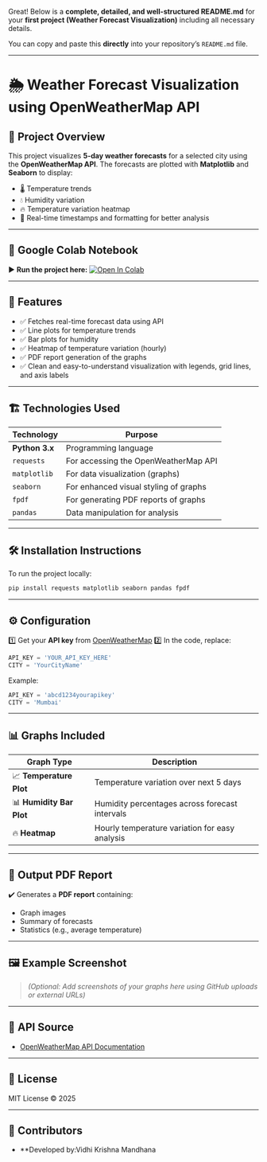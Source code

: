 Great! Below is a **complete, detailed, and well-structured README.md** for your **first project (Weather Forecast Visualization)** including all necessary details.

You can copy and paste this **directly** into your repository’s `README.md` file.

---

# 🌦️ Weather Forecast Visualization using OpenWeatherMap API

## 📌 Project Overview

This project visualizes **5-day weather forecasts** for a selected city using the **OpenWeatherMap API**. The forecasts are plotted with **Matplotlib** and **Seaborn** to display:

* 🌡️ Temperature trends
* 💧 Humidity variation
* 🔥 Temperature variation heatmap
* 📅 Real-time timestamps and formatting for better analysis

---

## 🚀 Google Colab Notebook

▶️ **Run the project here:**
[![Open In Colab](https://colab.research.google.com/assets/colab-badge.svg)](https://colab.research.google.com/drive/1aTmwLJYhG5s1NLJ9c0Sh0oh790V-3sp-?usp=sharing)

---

## 📂 Features

* ✅ Fetches real-time forecast data using API
* ✅ Line plots for temperature trends
* ✅ Bar plots for humidity
* ✅ Heatmap of temperature variation (hourly)
* ✅ PDF report generation of the graphs
* ✅ Clean and easy-to-understand visualization with legends, grid lines, and axis labels

---

## 🏗️ Technologies Used

| Technology     | Purpose                               |
| -------------- | ------------------------------------- |
| **Python 3.x** | Programming language                  |
| `requests`     | For accessing the OpenWeatherMap API  |
| `matplotlib`   | For data visualization (graphs)       |
| `seaborn`      | For enhanced visual styling of graphs |
| `fpdf`         | For generating PDF reports of graphs  |
| `pandas`       | Data manipulation for analysis        |

---

## 🛠️ Installation Instructions

To run the project locally:

```bash
pip install requests matplotlib seaborn pandas fpdf
```

---

## ⚙️ Configuration

1️⃣ Get your **API key** from [OpenWeatherMap](https://openweathermap.org/api)
2️⃣ In the code, replace:

```python
API_KEY = 'YOUR_API_KEY_HERE'
CITY = 'YourCityName'
```

Example:

```python
API_KEY = 'abcd1234yourapikey'
CITY = 'Mumbai'
```

---

## 📊 Graphs Included

| Graph Type               | Description                                    |
| ------------------------ | ---------------------------------------------- |
| 📈 **Temperature Plot**  | Temperature variation over next 5 days         |
| 📊 **Humidity Bar Plot** | Humidity percentages across forecast intervals |
| 🔥 **Heatmap**           | Hourly temperature variation for easy analysis |

---

## 📄 Output PDF Report

✔️ Generates a **PDF report** containing:

* Graph images
* Summary of forecasts
* Statistics (e.g., average temperature)

---

## 🖼️ Example Screenshot

> *(Optional: Add screenshots of your graphs here using GitHub uploads or external URLs)*

---

## 🔑 API Source

* [OpenWeatherMap API Documentation](https://openweathermap.org/forecast5)

---

## 📜 License

MIT License © 2025

---

## 🤝 Contributors

* **Developed by:Vidhi Krishna Mandhana





